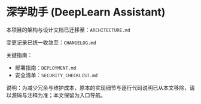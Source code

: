 # 深学助手 (DeepLearn Assistant)

本项目的架构与设计文档已迁移至：`ARCHITECTURE.md`

变更记录已统一收敛至：`CHANGELOG.md`

关键指南：
- 部署指南：`DEPLOYMENT.md`
- 安全清单：`SECURITY_CHECKLIST.md`

说明：为减少冗余与维护成本，原本的实现细节与逐行代码说明已从本文移除，请以源码与注释为准；本文保留为入口导航。
